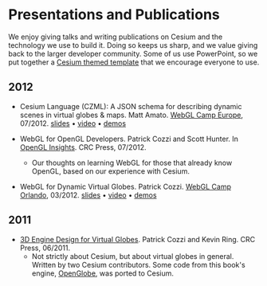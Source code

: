 # Presentations and Publications

We enjoy giving talks and writing publications on Cesium and the technology we use to build it.  Doing so keeps us sharp, and we value giving back to the larger developer community.  Some of us use PowerPoint, so we put together a [Cesium themed template](https://github.com/AnalyticalGraphicsInc/cesium/wiki/presentations/CesiumPowerPointTemplate.ppt) that we encourage everyone to use.

## 2012

* Cesium Language (CZML): A JSON schema for describing dynamic scenes in virtual globes & maps.  Matt Amato.  [WebGL Camp Europe](http://www.shader.org/webglcamp/), 07/2012. [slides](https://github.com/AnalyticalGraphicsInc/cesium/wiki/presentations/CZML_WebGL_Camp_07-03-2012.pdf) &bull; [video](http://youtu.be/LsUOrLozbXw) &bull; [demos](http://cesium.agi.com/)

* WebGL for OpenGL Developers.  Patrick Cozzi and Scott Hunter.  In [OpenGL Insights](http://www.openglinsights.com/).  CRC Press, 07/2012.

   * Our thoughts on learning WebGL for those that already know OpenGL, based on our experience with Cesium.

* WebGL for Dynamic Virtual Globes.  Patrick Cozzi.  [WebGL Camp Orlando](http://www.webglcamp.com/wiki/index.php?title=AgendaOrlando1), 03/2012. [slides](http://www.seas.upenn.edu/~pcozzi/downloads/WebGLForDynamicVirtualGlobes.pdf) &bull; [video](http://www.youtube.com/watch?v=Bxk-bkiLbEo) &bull; [demos](http://cesium.agi.com/)

## 2011

* [3D Engine Design for Virtual Globes](http://www.virtualglobebook.com/).  Patrick Cozzi and Kevin Ring.  CRC Press, 06/2011.
  * Not strictly about Cesium, but about virtual globes in general.  Written by two Cesium contributors.  Some code from this book's engine, [OpenGlobe](https://github.com/virtualglobebook/OpenGlobe), was ported to Cesium.

<!--
<img src="presentationsFigures/openglinsights.jpg" />
<img src="presentationsFigures/cesiumLogo.png" />
<img src="presentationsFigures/virtualglobebook.jpg" />
-->